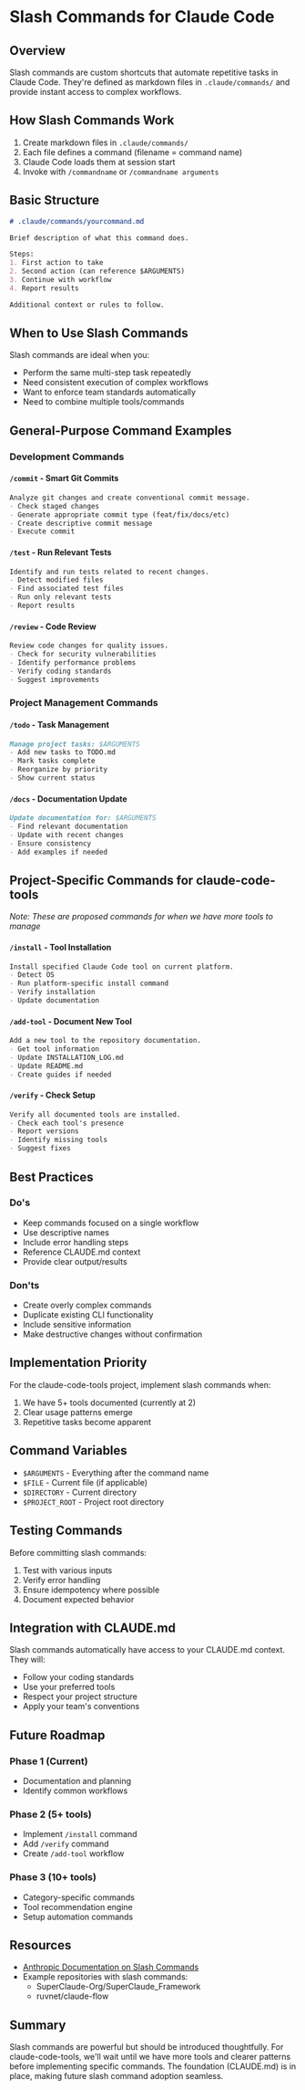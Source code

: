 # Slash Commands for Claude Code

## Overview

Slash commands are custom shortcuts that automate repetitive tasks in Claude Code. They're defined as markdown files in `.claude/commands/` and provide instant access to complex workflows.

## How Slash Commands Work

1. Create markdown files in `.claude/commands/`
2. Each file defines a command (filename = command name)
3. Claude Code loads them at session start
4. Invoke with `/commandname` or `/commandname arguments`

## Basic Structure

```markdown
# .claude/commands/yourcommand.md

Brief description of what this command does.

Steps:
1. First action to take
2. Second action (can reference $ARGUMENTS)
3. Continue with workflow
4. Report results

Additional context or rules to follow.
```

## When to Use Slash Commands

Slash commands are ideal when you:
- Perform the same multi-step task repeatedly
- Need consistent execution of complex workflows
- Want to enforce team standards automatically
- Need to combine multiple tools/commands

## General-Purpose Command Examples

### Development Commands

#### `/commit` - Smart Git Commits
```markdown
Analyze git changes and create conventional commit message.
- Check staged changes
- Generate appropriate commit type (feat/fix/docs/etc)
- Create descriptive commit message
- Execute commit
```

#### `/test` - Run Relevant Tests
```markdown
Identify and run tests related to recent changes.
- Detect modified files
- Find associated test files
- Run only relevant tests
- Report results
```

#### `/review` - Code Review
```markdown
Review code changes for quality issues.
- Check for security vulnerabilities
- Identify performance problems
- Verify coding standards
- Suggest improvements
```

### Project Management Commands

#### `/todo` - Task Management
```markdown
Manage project tasks: $ARGUMENTS
- Add new tasks to TODO.md
- Mark tasks complete
- Reorganize by priority
- Show current status
```

#### `/docs` - Documentation Update
```markdown
Update documentation for: $ARGUMENTS
- Find relevant documentation
- Update with recent changes
- Ensure consistency
- Add examples if needed
```

## Project-Specific Commands for claude-code-tools

*Note: These are proposed commands for when we have more tools to manage*

#### `/install` - Tool Installation
```markdown
Install specified Claude Code tool on current platform.
- Detect OS
- Run platform-specific install command
- Verify installation
- Update documentation
```

#### `/add-tool` - Document New Tool
```markdown
Add a new tool to the repository documentation.
- Get tool information
- Update INSTALLATION_LOG.md
- Update README.md
- Create guides if needed
```

#### `/verify` - Check Setup
```markdown
Verify all documented tools are installed.
- Check each tool's presence
- Report versions
- Identify missing tools
- Suggest fixes
```

## Best Practices

### Do's
- Keep commands focused on a single workflow
- Use descriptive names
- Include error handling steps
- Reference CLAUDE.md context
- Provide clear output/results

### Don'ts
- Create overly complex commands
- Duplicate existing CLI functionality
- Include sensitive information
- Make destructive changes without confirmation

## Implementation Priority

For the claude-code-tools project, implement slash commands when:
1. We have 5+ tools documented (currently at 2)
2. Clear usage patterns emerge
3. Repetitive tasks become apparent

## Command Variables

- `$ARGUMENTS` - Everything after the command name
- `$FILE` - Current file (if applicable)
- `$DIRECTORY` - Current directory
- `$PROJECT_ROOT` - Project root directory

## Testing Commands

Before committing slash commands:
1. Test with various inputs
2. Verify error handling
3. Ensure idempotency where possible
4. Document expected behavior

## Integration with CLAUDE.md

Slash commands automatically have access to your CLAUDE.md context. They will:
- Follow your coding standards
- Use your preferred tools
- Respect your project structure
- Apply your team's conventions

## Future Roadmap

### Phase 1 (Current)
- Documentation and planning
- Identify common workflows

### Phase 2 (5+ tools)
- Implement `/install` command
- Add `/verify` command
- Create `/add-tool` workflow

### Phase 3 (10+ tools)
- Category-specific commands
- Tool recommendation engine
- Setup automation commands

## Resources

- [Anthropic Documentation on Slash Commands](https://docs.anthropic.com/claude-code/slash-commands)
- Example repositories with slash commands:
  - SuperClaude-Org/SuperClaude_Framework
  - ruvnet/claude-flow

## Summary

Slash commands are powerful but should be introduced thoughtfully. For claude-code-tools, we'll wait until we have more tools and clearer patterns before implementing specific commands. The foundation (CLAUDE.md) is in place, making future slash command adoption seamless.